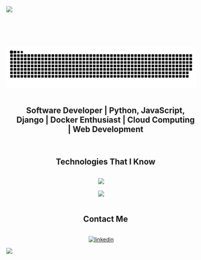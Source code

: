 


<!--horizontal divider(gradiant)-->
<img src="https://user-images.githubusercontent.com/73097560/115834477-dbab4500-a447-11eb-908a-139a6edaec5c.gif">

<div id="user-content-toc">
  <ul align="center">
    <summary><h1 style="display: inline-block"></h1></summary>
  </ul>
</div>

<!--- snake -->
<div align="center">
  <img  src="https://github.com/inerttila/Inerttila/blob/main/github_snake.svg"
       alt="snake" /></a>
</div>

<!--h2 without bottom border-->
<div id="user-content-toc">
  <ul align="center">
    <summary><h2 style="display: inline-block">Software Developer | Python, JavaScript, Django | Docker Enthusiast | Cloud Computing | Web Development</h2></summary>
  </ul>
</div>

<!-- Image Gallery 
<div align="center">
  <h2>Ongoing Project Showcase</h2>
  <img src="https://skaitech.al/wp-content/uploads/2024/01/Screenshot-2024-01-11-173223.png" alt="Image 2" width="200" height="150" style="margin: 10px;">
  <img src="https://skaitech.al/wp-content/uploads/2024/01/Screenshot-2024-01-11-173330.png" alt="Image 3" width="200" height="150" style="margin: 10px;">
  <img src="https://skaitech.al/wp-content/uploads/2024/01/Screenshot-2024-01-11-173358.png" alt="Image 4" width="200" height="150" style="margin: 10px;">
  <img src="https://skaitech.al/wp-content/uploads/2024/01/Screenshot-2024-01-11-173343.png" alt="Image 5" width="200" height="150" style="margin: 10px;">
  <img src="https://skaitech.al/wp-content/uploads/2024/01/Screenshot-2024-01-11-173407.png" alt="Image 6" width="200" height="150" style="margin: 10px;">
  <img src="https://skaitech.al/wp-content/uploads/2024/01/Screenshot-2024-01-11-173418.png" alt="Image 8" width="200" height="150" style="margin: 10px;">
  <img src="https://skaitech.al/wp-content/uploads/2024/01/Screenshot-2024-01-11-173429.png" alt="Image 7" width="200" height="150" style="margin: 10px;">
</div>
-->

<!--h1 without bottom border-->
<div id="user-content-toc">
  <ul align="center">
    <summary><h2 style="display: inline-block">Technologies That I Know</h2></summary>
  </ul>
</div>

<!--tech stack icons-->
<p align="center">
  <a href="https://skillicons.dev">
    <img src="https://skillicons.dev/icons?i=py,js,docker,django,linux,bootstrap,c,cpp" />
  </a>
</p>


<p align="center">
  <a href="https://skillicons.dev">
    <img src="https://skillicons.dev/icons?i=vue,css,github,html,mysql,nextjs,react,ts,vscode" />
  </a>
</p>

<!-- Connect with me -->
<!--h2 without bottom border-->
<div id="user-content-toc">
  <ul align="center">
    <summary><h2 style="display: inline-block">Contact Me</h2></summary>
  </ul>
</div>

<!--icons and links-->
<p align="center">
<a href="https://al.linkedin.com/in/inerttila" target="blank"><img align="center" src="https://user-images.githubusercontent.com/88904952/234979284-68c11d7f-1acc-4f0c-ac78-044e1037d7b0.png" alt="linkedin" height="50" width="50" /></a>
</p>

<!--profile visit count-->
<div align="center">
    
</div>

<!--horizontal divider(gradiant)-->
<img src="https://user-images.githubusercontent.com/73097560/115834477-dbab4500-a447-11eb-908a-139a6edaec5c.gif">
